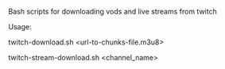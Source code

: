 Bash scripts for downloading vods and live streams from twitch

Usage:

twitch-download.sh <url-to-chunks-file.m3u8>

twitch-stream-download.sh <channel_name>
